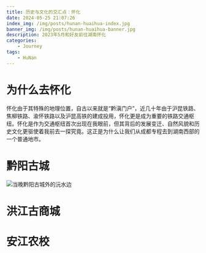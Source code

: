 ```yaml
---
title: 历史与文化的交汇点：怀化
date: 2024-05-25 21:07:26
index_img: /img/posts/hunan-huaihua-index.jpg
banner_img: /img/posts/hunan-huaihua-banner.jpg
description: 2023年5月和好友前往湖南怀化
categories:
    - Journey
tags:
    - HuNan
---
```




# 为什么去怀化
怀化由于其特殊的地理位置，自古以来就是“黔滇门户”，近几十年由于沪昆铁路、焦柳铁路、渝怀铁路以及沪昆高铁的建成投用，怀化更是成为重要的铁路交通枢纽。怀化是作为交通枢纽首次出现在我眼前，但其背后的发展变迁、自然风貌和历史文化更驱使着我前去一探究竟。这正是为什么让我们从成都专程去到湖南西部的一个普通地市。

# 黔阳古城

![当晚黔阳古城外的沅水边](https://jarenimg.oss-cn-chengdu.aliyuncs.com/hexo/2023-11-24%20221426(32).jpg)


# 洪江古商城

# 安江农校
